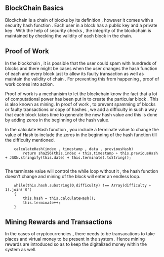 ## BlockChain Basics 

Blockchain is a chain of blocks by its definition , however it comes with a security hash function . Each user in a block has a public key and a private key . With the help of security checks , the integrity of the blockchain is maintained by checking the validity of each block in the chain. 

## Proof of Work 

In the blockchain , it is possible that the user could spam with hundreds of blocks and there might be cases when the user changes the hash function of each and every block just to allow its faulty transaction as well as maintain the validity of chain . For preventing this from happening , proof of work comes into action. 

Proof of work is a mechanisim to let the blockchain know the fact that a lot of computational power has been put in to create the particular block . This is also known as mining. In proof of work , to prevent spamming of blocks or faulty transactions or copy of hashes , we add a difficulty in such a way that each block takes time to generate the new hash value and this is done by adding zeros in the beginning of the hash value. 

In the calculate Hash function , you include a terminate value to change the value of Hash to include the zeros in the beginning of the hash function till the difficulty mentioned.

```
	calculateHash(index , timestamp , data , previousHash) 
		return sha256(this.index + this.timestamp + this.previousHash + JSON.stringify(this.date) + this.terminate).toString();
	
```

The terminate value will control the while loop without it , the hash function doesn't change and mining of the block will enter an endless loop.

```
	while(this.hash.substring(0,difficulty) !== Array(difficulty + 1).join('0') 
	{
		this.hash = this.calculateHash();
		this.terminate++;
	}
```

## Mining Rewards and Transactions 

In the cases of cryptocurrencies , there needs to be transacations to take places and virtual money to be present in the system . Hence mining rewards are introduced so as to keep the digitalized money within the system as well.
